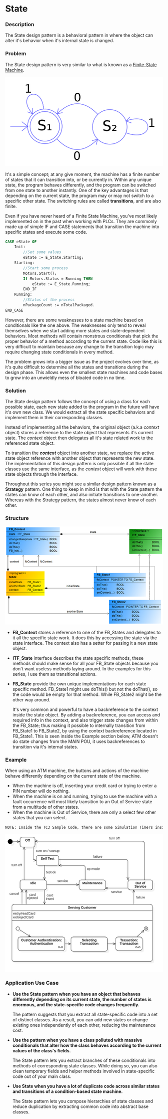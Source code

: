 # **State**

### **Description**

The State design pattern is a behavioral pattern in where the object can alter it's behavior when it's internal state is changed.


### **Problem**

The State design pattern is very similar to what is known as a [Finite-State Machine](https://en.wikipedia.org/wiki/Finite-state_machine).

![FSM](Images/FSM.png)

It's a simple concept; at any give moment, the machine has a finite number of states that it can transition into, or be currently in. Within any unique state, the program behaves differently, and the program can be switched from one state to another instantly. One of the key advantages is that depending on the current state, the program may or may not switch to a specific other state. The switching rules are called **transitions**, and are also finite.

Even if you have never heard of a Finite State Machine, you've most likely implemented on in the past when working with PLCs. They are commonly made up of simple IF and CASE statements that transition the machine into specific states and execute some code.

```pascal
CASE eState OF
	Init:
		//Set some values
		eState := E_State.Starting;
	Starting:
		//Start some process
		Motors.Start();
		If Motors.Status = Running THEN
			eState := E_State.Running;
		END_IF
	Running:
		//Status of the process
		nPackageCount := nTotalPackaged.
END_CASE


```


However, there are some weaknesses to a state machine based on conditionals like the one above. The weaknesses only tend to reveal themselves when we start adding more states and state-dependent behaviors. Most methods will contain monstrous conditionals that pick the proper behavior of a method according to the current state. Code like this is very difficult to maintain because any change to the transition logic may require changing state conditionals in every method.

The problem grows into a bigger issue as the project evolves over time, as it's quite difficult to determine all the states and transitions during the design phase. This allows even the smallest state machines and code bases to grow into an unwieldly mess of bloated code in no time.



### **Solution**

The State design pattern follows the concept of using a class for each possible state, each new state added to the program in the future will have it's own new class. We would extract all the state specific behaviors and implement them in their corresponding classes.

Instead of implementing all the behaviors, the original object (a.k.a *context* object) stores a reference to the state object that represents it's current state. The *context* object then delegates all it's state related work to the referenced state object.

To transition the ***context*** object into another state, we replace the active state object reference with another object that represents the new state. The implementation of this design pattern is only possible if all the state classes use the same interface, as the *context* object will work with these state objects through the interface.

Throughout this series you might see a similar design pattern known as a **Strategy** pattern. One thing to keep in mind is that with the State pattern the states can know of each other, and also initiate transitions to one-another.  Whereas with the Strategy pattern, the states almost never know of each other.



### **Structure**

![ClassDiagram](Images/ClassDiagram.png)

- **FB_Context** stores a reference to one of the FB_States and delegates to it all the specific state work. It does this by accessing the state via the state interface. The context also has a setter for passing it a new state object.

- **ITF_State** interface describes the state specific methods, these methods should make sense for all your FB_State objects because you don't want useless methods laying around. In the examples for this series, I use them as transitional actions.

- **FB_State** provide the own unique implementations for each state specific method. FB_State1 might use doThis() but not the doThat(), so the code would be empty for that method. While FB_State2 might be the other way around. 

  It's very common and powerful to have a backreference to the context inside the state object. By adding a backreference, you can access and required info in the context, and also trigger state changes from within the FB_State; thus making it possible to internally transition from FB_State1 to FB_State2, by using the context backreference located in FB_State1. This is seen inside the Example section below, ATM doesn't do state changes from the MAIN POU, it uses backreferences to transition via it's internal states.



### **Example**

When using an ATM machine, the buttons and actions of the machine behave differently depending on the  current state of the machine.

- When the machine is off, inserting your credit card or trying to enter a PIN number will do nothing.
- When the machine is on and running, trying to use the machine with a fault occurrence will most likely transition to an Out of Service state from a multitude of other states.
- When the machine is Out of Service, there are only a select few other states that you can select.

```bash
NOTE: Inside the TC3 Sample Code, there are some Simulation Timers inside FB_ATM_Machine to simulate a process. The included sample is just the administrative section of the machine, sub-states can be added for Authentication and Transaction.
```



![ATM Machine](Images/StatePatternDiagram.png)

### **Application Use Case**

- **Use the State pattern when you have an object that behaves differently depending on its current state, the number of states is enormous, and the state-specific code changes frequently.**

  The pattern suggests that you extract all state-specific code into a set of distinct classes. As a result, you can add new states or change existing ones independently of each other, reducing the maintenance cost.

- **Use the pattern when you have a class polluted with massive conditionals that alter how the class behaves according to the current values of the class's fields.**

  The State pattern lets you extract branches of these conditionals into  methods of corresponding state classes. While doing so, you can also clean temporary fields and helper methods involved in state-specific code out of your main class.

- **Use State when you have a lot of duplicate code across similar states and transitions of a condition-based state machine.**

  The State pattern lets you compose hierarchies of state classes and reduce duplication by extracting common code into abstract base classes.